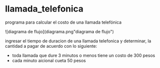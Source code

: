 # llamada_telefonica
programa para calcular el costo de una llamada telefónica

![diagrama de flujo](diagrama.png"diagrama de flujo")

ingresar el tiempo de duracion de una llamada telefonica y determinar, la cantidad a pagar de acuerdo con lo siguiente: 
- toda llamada que dure 3 minutos o menos tiene un costo de 300 pesos
- cada minuto aicional cueta 50 pesos
